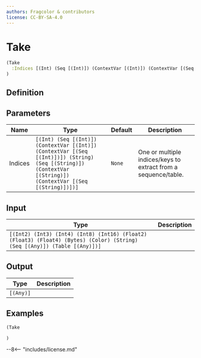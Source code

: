 ```yaml
---
authors: Fragcolor & contributors
license: CC-BY-SA-4.0
---
```



# Take

```clojure
(Take
  :Indices [(Int) (Seq [(Int)]) (ContextVar [(Int)]) (ContextVar [(Seq [(Int)])]) (String) (Seq [(String)]) (ContextVar [(String)]) (ContextVar [(Seq [(String)])])]
)
```


## Definition




## Parameters

| Name | Type | Default | Description |
|------|------|---------|-------------|
| Indices | `[(Int) (Seq [(Int)]) (ContextVar [(Int)]) (ContextVar [(Seq [(Int)])]) (String) (Seq [(String)]) (ContextVar [(String)]) (ContextVar [(Seq [(String)])])]` | `None` | One or multiple indices/keys to extract from a sequence/table. |


## Input

| Type | Description |
|------|-------------|
| `[(Int2) (Int3) (Int4) (Int8) (Int16) (Float2) (Float3) (Float4) (Bytes) (Color) (String) (Seq [(Any)]) (Table [(Any)])]` |  |


## Output

| Type | Description |
|------|-------------|
| `[(Any)]` |  |


## Examples

```clojure
(Take

)
```


--8<-- "includes/license.md"
